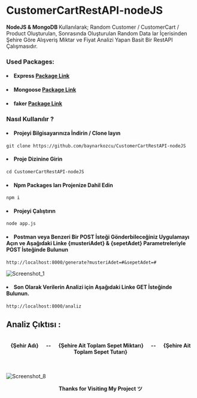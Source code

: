 
# CustomerCartRestAPI-nodeJS

<b>NodeJS & MongoDB </b> Kullanılarak; Random Customer / CustomerCart / Product Oluşturulan, Sonrasında Oluşturulan Random Data lar İçerisinden Şehire Göre Alışveriş Miktar ve Fiyat Analizi Yapan Basit Bir RestAPI Çalışmasıdır.

### Used Packages:

#### <li> Express <a href ="https://www.npmjs.com/package/express">Package Link</a> </li>
#### <li> Mongoose <a href ="https://www.npmjs.com/package/mongoose">Package Link</a> </li>
#### <li> faker <a href ="https://www.npmjs.com/package/faker">Package Link</a> </li>



### Nasıl Kullanılır ?

#### <li> Projeyi Bilgisayarınıza İndirin / Clone layın</li>
```
git clone https://github.com/baynarkozcu/CustomerCartRestAPI-nodeJS
```


#### <li> Proje Dizinine Girin</li>
```
cd CustomerCartRestAPI-nodeJS
```



#### <li> Npm Packages ları Projenize Dahil Edin</li>
```
npm i
```

#### <li> Projeyi Çalıştırın</li>
```
node app.js
```

#### <li> Postman veya Benzeri Bir POST İsteği Gönderbileceğiniz Uygulamayı Açın ve Aşağıdaki Linke {musteriAdet} & {sepetAdet}  Parametreleriyle POST İsteğinde Bulunun</li>
```
http://localhost:8000/generate?musteriAdet=#&sepetAdet=#

```

![Screenshot_1](https://user-images.githubusercontent.com/61154446/133313319-a8312e96-639c-4186-baec-ab9a31959dc2.png)
<br>

#### <li> Son Olarak Verilerin Analizi için Aşağıdaki Linke GET İsteğinde Bulunun.</li>

```
http://localhost:8000/analiz
```

## Analiz Çıktısı :
<br>
<div align="center"> <b> {Şehir Adı} &nbsp;&nbsp;&nbsp;&nbsp; -- &nbsp;&nbsp;&nbsp;&nbsp; {Şehire Ait Toplam Sepet Miktarı} &nbsp;&nbsp;&nbsp;&nbsp; -- &nbsp;&nbsp;&nbsp;&nbsp;  {Şehire Ait Toplam Sepet Tutarı} </b> </div>
<br>
<br>

![Screenshot_8](https://user-images.githubusercontent.com/61154446/133309690-46abf428-d399-482a-97aa-0bee75f2bdd6.png)

<div align="center"> <b> Thanks for Visiting My Project ツ </b> </div>

